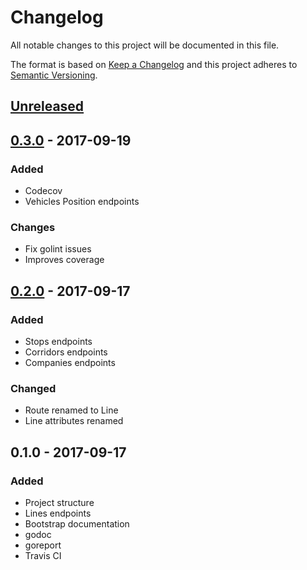 # Changelog
All notable changes to this project will be documented in this file.

The format is based on [Keep a Changelog](http://keepachangelog.com/en/1.0.0/)
and this project adheres to [Semantic Versioning](http://semver.org/spec/v2.0.0.html).

## [Unreleased]

## [0.3.0] - 2017-09-19
### Added
- Codecov
- Vehicles Position endpoints

### Changes
- Fix golint issues
- Improves coverage

## [0.2.0] - 2017-09-17
### Added
- Stops endpoints
- Corridors endpoints
- Companies endpoints

### Changed
- Route renamed to Line
- Line attributes renamed

## 0.1.0 - 2017-09-17
### Added
- Project structure
- Lines endpoints
- Bootstrap documentation
- godoc
- goreport
- Travis CI

[Unreleased]: https://github.com/sergioaugrod/go-sptrans/compare/v0.3.0...HEAD
[0.3.0]: https://github.com/sergioaugrod/go-sptrans/compare/v0.2.0...v0.3.0
[0.2.0]: https://github.com/sergioaugrod/go-sptrans/compare/v0.1.0...v0.2.0
